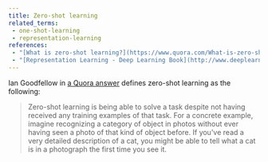 ```yaml
---
title: Zero-shot learning
related_terms:
 - one-shot-learning
 - representation-learning
references:
 - "[What is zero-shot learning?](https://www.quora.com/What-is-zero-shot-learning)"
 - "[Representation Learning - Deep Learning Book](http://www.deeplearningbook.org/contents/representation.html)"
---
```

Ian Goodfellow in [a Quora answer][1] defines zero-shot learning as the following:

> Zero-shot learning is being able to solve a task despite not having received any training examples of that task. For a concrete example, imagine recognizing a category of object in photos without ever having seen a photo of that kind of object before. If you've read a very detailed description of a cat, you might be able to tell what a cat is in a photograph the first time you see it.


[1]: https://www.quora.com/What-is-zero-shot-learning